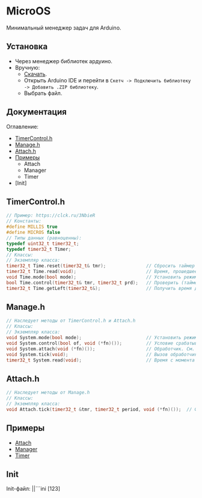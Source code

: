 # MicroOS
 Минимальный менеджер задач для Arduino.
## Установка
 - Через менеджер библиотек ардуино.
 - Вручную:
    - [Скачать](https://github.com/German-source/MicroOS/archive/refs/heads/main.zip).
    - Открыть Arduino IDE и перейти в ```Скетч -> Подключить библиотеку -> Добавить .ZIP библиотеку```.
    - Выбрать файл.
## Документация
 Оглавление:
 - [TimerControl.h](#timercontrolh)
 - [Manage.h](#manageh)
 - [Attach.h](#attachh)
 - [Примеры](#примеры)
    - Attach
    - Manager
    - Timer
 - [Init]
## TimerControl.h
```c++
// Пример: https://clck.ru/3NbieR
// Константы:
#define MILLIS true
#define MICROS false
// Типы данных (равноценны):
typedef uint32_t timer32_t;
typedef timer32_t Timer;
// Классы:
// Экземпляр класса:
timer32_t Time.reset(timer32_t& tmr);               // Сбросить таймер
timer32_t Time.read(void);                          // Время, прошедшее с запуска программы
void Time.mode(bool mode);                          // Установить режим (MILLIS/MICROS)
bool Time.control(timer32_t& tmr, timer32_t prd);   // Проверить (таймер, период)
timer32_t Time.getLeft(timer32_t&);                 // Получить время до срабатывания
``` 
## Manage.h
```c++
// Наследует методы от TimerControl.h и Attach.h
// Классы:
// Экземпляр класса:
void System.mode(bool mode);                        // Установить режим (MILLIS/MICROS)
void System.control(bool of, void (*fn)());         // Условие срабатывания. См. https://clck.ru/3NbiAP
void System.attach(void (*fn)());                   // Обработчик. См. https://clck.ru/3NbiAP
void System.tick(void);                             // Вызов обработчика.
timer32_t System.read(void);                        // Время с момента запуска.
```
## Attach.h
```c++
// Наследует методы от Manage.h
// Классы:
// Экземпляр класса:
void Attach.tick(timer32_t &tmr, timer32_t period, void (*fn)());  // Функция-обрабогтчик для таймера.
```
## Примеры
 - [Attach](https://github.com/German-source/MicroOS/blob/main/examples/AttachExample/AttachExample.ino)
 - [Manager](https://github.com/German-source/MicroOS/blob/main/examples/ManagerExample/ManagerExample.ino)
 - [Timer](https://github.com/German-source/MicroOS/blob/main/examples/TimerExample/TimerExample.ino)
## Init
Init-файл:
||```ini
[123]
```||